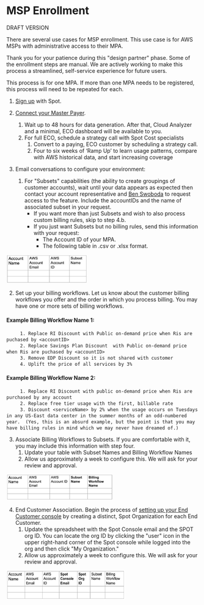 # MSP Enrollment

DRAFT VERSION

There are several use cases for MSP enrollment. This use case is for AWS MSPs with administrative access to their MPA.  

Thank you for your patience during this "design partner" phase. Some of the enrollment steps are manual. We are actively working to make this process a streamlined, self-service experience for future users.  

This process is for one MPA. If more than one MPA needs to be registered, this process will need to be repeated for each.
1. [Sign up](https://console.spotinst.com/spt/auth/signUp) with Spot.  
2. [Connect your Master Payer](https://docs.spot.io/cloud-analyzer/getting-started/connect-your-aws-master-payer-account-existing-customer).
   1. Wait up to 48 hours for data generation. After that, Cloud Analyzer and a minimal, ECO dashboard will be available to you.
   2. For full ECO, schedule a strategy call with Spot Cost specialists
      1. Convert to a paying, ECO customer by scheduling a strategy call.
      2. Four to six weeks of ‘Ramp Up’ to learn usage patterns, compare with AWS historical data, and start increasing coverage

3. Email conversations to configure your environment:
   1. For "Subsets" capabilities (the ability to create groupings of customer accounts), wait until your data appears as expected then contact your account representative and [Ben Swoboda](ben.swoboda@netapp.com) to request access to the feature. Include the accountIDs and the name of associated subset in your request.
      * If you want more than just Subsets and wish to also process custom billing rules, skip to step 4.b.
      * If you just want Subsets but no billing rules, send this information with your request:
        * The Account ID of your MPA.
        * The following table in .csv or .xlsx format. 

<img src="/design-documents/_media/msp-enrollment-01.png" width="212" height="75" />

   2. Set up your billing workflows. Let us know about the customer billing workflows you offer and the order in which you process billing. You may have one or more sets of billing workflows.  

#### Example Billing Workflow Name 1:

         1. Replace RI Discount with Public on-demand price when Ris are puchased by <accountID>
         2. Replace Savings Plan Discount  with Public on-demand price when Ris are puchased by <accountID>
         3. Remove EDP Discount so it is not shared with customer
         4. Uplift the price of all services by 3%

#### Example Billing Workflow Name 2:

         1. Replace RI Discount with public on-demand price when Ris are purchased by any account
         2. Replace free tier usage with the first, billable rate
         3. Discount <serviceName> by 2% when the usage occurs on Tuesdays in any US-East data center in the summer months of an odd-numbered year.  (Yes, this is an absurd example, but the point is that you may have billing rules in mind which we may never have dreamed of.)  

   3. Associate Billing Workflows to Subsets. If you are comfortable with it, you may include this information with step four.  
      1. Update your table with Subset Names and Billing Workflow Names 
      2. Allow us approximately a week to configure this. We will ask for your review and approval.

<img src="/design-documents/_media/msp-enrollment-02.png" width="278" height="68" />

   4. End Customer Association. Begin the process of [setting up your End Customer console](https://console.spotinst.com/spt/auth/signUp) by creating a distinct, Spot Organization for each End Customer.
      1. Update the spreadsheet with the Spot Console email and the SPOT org ID. You can locate the org ID by clicking the "user" icon in the upper right-hand corner of the Spot console while logged into the org and then click "My Organization."
      2. Allow us approximately a week to configure this. We will ask for your review and approval.

<img src="/design-documents/_media/msp-enrollment-03.png" width="310" height="77" />
